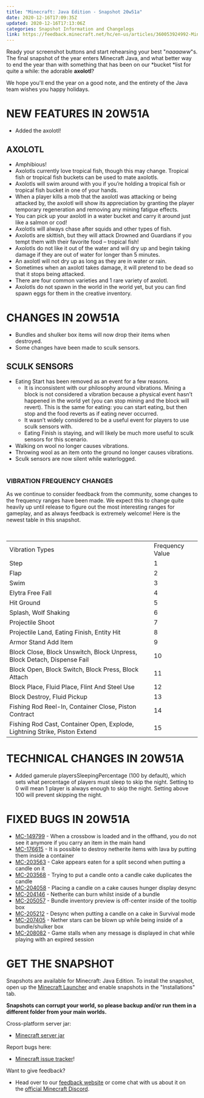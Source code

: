 ```yaml
---
title: "Minecraft: Java Edition - Snapshot 20w51a"
date: 2020-12-16T17:09:35Z
updated: 2020-12-16T17:13:06Z
categories: Snapshot Information and Changelogs
link: https://feedback.minecraft.net/hc/en-us/articles/360053924992-Minecraft-Java-Edition-Snapshot-20w51a
---
```


Ready your screenshot buttons and start rehearsing your best "*naaaaww*"s. The final snapshot of the year enters Minecraft Java, and what better way to end the year than with something that has been on our *bucket *list for quite a while: the adorable **axolotl**?   
  
We hope you'll end the year on a good note, and the entirety of the Java team wishes you happy holidays.

# NEW FEATURES IN 20W51A

- Added the axolotl!

## AXOLOTL

- Amphibious!
- Axolotls currently love tropical fish, though this may change. Tropical fish or tropical fish buckets can be used to mate axolotls.
- Axolotls will swim around with you if you’re holding a tropical fish or tropical fish bucket in one of your hands.
- When a player kills a mob that the axolotl was attacking or being attacked by, the axolotl will show its appreciation by granting the player temporary regeneration and removing any mining fatigue effects.
- You can pick up your axolotl in a water bucket and carry it around just like a salmon or cod!
- Axolotls will always chase after squids and other types of fish.
- Axolotls are skittish, but they will attack Drowned and Guardians if you tempt them with their favorite food – tropical fish!
- Axolotls do not like it out of the water and will dry up and begin taking damage if they are out of water for longer than 5 minutes.
- An axolotl will not dry up as long as they are in water or rain.
- Sometimes when an axolotl takes damage, it will pretend to be dead so that it stops being attacked.
- There are four common varieties and 1 rare variety of axolotl.
- Axolotls do not spawn in the world in the world yet, but you can find spawn eggs for them in the creative inventory.

# CHANGES IN 20W51A

- Bundles and shulker box items will now drop their items when destroyed.
- Some changes have been made to sculk sensors.

## SCULK SENSORS

- Eating Start has been removed as an event for a few reasons.
  - It is inconsistent with our philosophy around vibrations. Mining a block is not considered a vibration because a physical event hasn’t happened in the world yet (you can stop mining and the block will revert). This is the same for eating: you can start eating, but then stop and the food reverts as if eating never occurred.
  - It wasn’t widely considered to be a useful event for players to use sculk sensors with.
  - Eating Finish is staying, and will likely be much more useful to sculk sensors for this scenario.
- Walking on wool no longer causes vibrations.
- Throwing wool as an item onto the ground no longer causes vibrations.
- Sculk sensors are now silent while waterlogged.  
  ​

### VIBRATION FREQUENCY CHANGES

As we continue to consider feedback from the community, some changes to the frequency ranges have been made. We expect this to change quite heavily up until release to figure out the most interesting ranges for gameplay, and as always feedback is extremely welcome! Here is the newest table in this snapshot.

  
​

|  |  |
|----|----|
| Vibration Types | Frequency Value |
| Step | 1 |
| Flap | 2 |
| Swim | 3 |
| Elytra Free Fall | 4 |
| Hit Ground | 5 |
| Splash, Wolf Shaking | 6 |
| Projectile Shoot | 7 |
| Projectile Land, Eating Finish, Entity Hit | 8 |
| Armor Stand Add Item | 9 |
| Block Close, Block Unswitch, Block Unpress, Block Detach, Dispense Fail | 10 |
| Block Open, Block Switch, Block Press, Block Attach | 11 |
| Block Place, Fluid Place, Flint And Steel Use | 12 |
| Block Destroy, Fluid Pickup | 13 |
| Fishing Rod Reel-In, Container Close, Piston Contract | 14 |
| Fishing Rod Cast, Container Open, Explode, Lightning Strike, Piston Extend | 15 |

#  TECHNICAL CHANGES IN 20W51A

- Added gamerule playersSleepingPercentage (100 by default), which sets what percentage of players must sleep to skip the night. Setting to 0 will mean 1 player is always enough to skip the night. Setting above 100 will prevent skipping the night.

# FIXED BUGS IN 20W51A

- [MC-149799](https://bugs.mojang.com/browse/MC-149799) - When a crossbow is loaded and in the offhand, you do not see it anymore if you carry an item in the main hand
- [MC-176615](https://bugs.mojang.com/browse/MC-176615) - It is possible to destroy netherite items with lava by putting them inside a container
- [MC-203563](https://bugs.mojang.com/browse/MC-203563) - Cake appears eaten for a split second when putting a candle on it
- [MC-203568](https://bugs.mojang.com/browse/MC-203568) - Trying to put a candle onto a candle cake duplicates the candle
- [MC-204058](https://bugs.mojang.com/browse/MC-204058) - Placing a candle on a cake causes hunger display desync
- [MC-204146](https://bugs.mojang.com/browse/MC-204146) - Netherite can burn whilst inside of a bundle
- [MC-205057](https://bugs.mojang.com/browse/MC-205057) - Bundle inventory preview is off-center inside of the tooltip box
- [MC-205212](https://bugs.mojang.com/browse/MC-205212) - Desync when putting a candle on a cake in Survival mode
- [MC-207405](https://bugs.mojang.com/browse/MC-207405) - Nether stars can be blown up while being inside of a bundle/shulker box
- [MC-208082](https://bugs.mojang.com/browse/MC-208082) - Game stalls when any message is displayed in chat while playing with an expired session

# GET THE SNAPSHOT

Snapshots are available for Minecraft: Java Edition. To install the snapshot, open up the [Minecraft Launcher](https://www.minecraft.net/download.html) and enable snapshots in the "Installations" tab.

**Snapshots can corrupt your world, so please backup and/or run them in a different folder from your main worlds.**

Cross-platform server jar:

- [Minecraft server jar](https://launcher.mojang.com/v1/objects/fc87ef4c3cf1c815809249cc00ccade233b22cf5/server.jar)

Report bugs here:

- [Minecraft issue tracker](https://bugs.mojang.com/browse/MC)!

Want to give feedback?

- Head over to our [feedback website](https://aka.ms/CavesCliffsFeedback?ref=minecraftnet) or come chat with us about it on the [official Minecraft Discord](https://discordapp.com/invite/minecraft).
